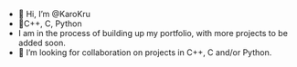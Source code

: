- 👋 Hi, I’m @KaroKru
- 🌱C++, C, Python
- I am in the process of building up my portfolio, with more projects to be added soon.
- 💞️ I’m looking for collaboration on projects in C++, C and/or Python.

<!---
KaroKru/KaroKru is a ✨ special ✨ repository because its `README.md` (this file) appears on your GitHub profile.
You can click the Preview link to take a look at your changes.
--->
